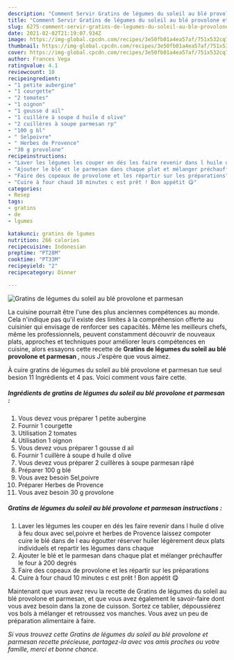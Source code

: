```yaml
---
description: "Comment Servir Gratins de légumes du soleil au blé provolone et parmesan"
title: "Comment Servir Gratins de légumes du soleil au blé provolone et parmesan"
slug: 6275-comment-servir-gratins-de-legumes-du-soleil-au-ble-provolone-et-parmesan
date: 2021-02-02T21:19:07.934Z
image: https://img-global.cpcdn.com/recipes/3e50fb01a4ea57af/751x532cq70/gratins-de-legumes-du-soleil-au-ble-provolone-et-parmesan-photo-principale-de-la-recette.jpg
thumbnail: https://img-global.cpcdn.com/recipes/3e50fb01a4ea57af/751x532cq70/gratins-de-legumes-du-soleil-au-ble-provolone-et-parmesan-photo-principale-de-la-recette.jpg
cover: https://img-global.cpcdn.com/recipes/3e50fb01a4ea57af/751x532cq70/gratins-de-legumes-du-soleil-au-ble-provolone-et-parmesan-photo-principale-de-la-recette.jpg
author: Frances Vega
ratingvalue: 4.1
reviewcount: 10
recipeingredient:
- "1 petite aubergine"
- "1 courgette"
- "2 tomates"
- "1 oignon"
- "1 gousse d ail"
- "1 cuillère à soupe d huile d olive"
- "2 cuillères à soupe parmesan rp"
- "100 g bl"
- " Selpoivre"
- " Herbes de Provence"
- "30 g provolone"
recipeinstructions:
- "Laver les légumes les couper en dés les faire revenir dans l huile d olive à feu doux avec sel,poivre et herbes de Provence laissez compoter cuire le blé dans de l eau égoutter réserver huiler légèrement deux plats individuels et repartir les légumes dans chaque"
- "Ajouter le blé et le parmesan dans chaque plat et mélanger préchauffer le four à 200 degrés"
- "Faire des copeaux de provolone et les répartir sur les préparations"
- "Cuire à four chaud 10 minutes c est prêt ! Bon appétit 😋"
categories:
- Resep
tags:
- gratins
- de
- lgumes

katakunci: gratins de lgumes 
nutrition: 266 calories
recipecuisine: Indonesian
preptime: "PT28M"
cooktime: "PT33M"
recipeyield: "2"
recipecategory: Dinner

---
```



![Gratins de légumes du soleil au blé provolone et parmesan](https://img-global.cpcdn.com/recipes/3e50fb01a4ea57af/751x532cq70/gratins-de-legumes-du-soleil-au-ble-provolone-et-parmesan-photo-principale-de-la-recette.jpg)

La cuisine pourrait être l'une des plus anciennes compétences au monde. Cela n'indique pas qu'il existe des limites à la compréhension offerte au cuisinier qui envisage de renforcer ses capacités. Même les meilleurs chefs, même les professionnels, peuvent constamment découvrir de nouveaux plats, approches et techniques pour améliorer leurs compétences en cuisine, alors essayons cette recette de <strong> Gratins de légumes du soleil au blé provolone et parmesan </strong>, nous J'espère que vous aimez.

<!--inarticleads1-->

À cuire gratins de légumes du soleil au blé provolone et parmesan tue seul besion 11 Ingrédients et 4 pas. Voici comment vous faire cette.

##### Ingrédients de gratins de légumes du soleil au blé provolone et parmesan :

1. Vous devez vous préparer 1 petite aubergine
1. Fournir 1 courgette
1. Utilisation 2 tomates
1. Utilisation 1 oignon
1. Vous devez vous préparer 1 gousse d ail
1. Fournir 1 cuillère à soupe d huile d olive
1. Vous devez vous préparer 2 cuillères à soupe parmesan râpé
1. Préparer 100 g blé
1. Vous avez besoin  Sel,poivre
1. Préparer  Herbes de Provence
1. Vous avez besoin 30 g provolone




<!--inarticleads2-->

##### Gratins de légumes du soleil au blé provolone et parmesan instructions :

1. Laver les légumes les couper en dés les faire revenir dans l huile d olive à feu doux avec sel,poivre et herbes de Provence laissez compoter cuire le blé dans de l eau égoutter réserver huiler légèrement deux plats individuels et repartir les légumes dans chaque
1. Ajouter le blé et le parmesan dans chaque plat et mélanger préchauffer le four à 200 degrés
1. Faire des copeaux de provolone et les répartir sur les préparations
1. Cuire à four chaud 10 minutes c est prêt ! Bon appétit 😋




<!--inarticleads1-->

<p>
Maintenant que vous avez revu la recette de Gratins de légumes du soleil au blé provolone et parmesan, et que vous avez également le savoir-faire dont vous avez besoin dans la zone de cuisson. Sortez ce tablier, dépoussiérez vos bols à mélanger et retroussez vos manches. Vous avez un peu de préparation alimentaire à faire.
</p>

<p>
<i>Si vous trouvez cette Gratins de légumes du soleil au blé provolone et parmesan recette précieuse, partagez-la avec vos amis proches ou votre famille, merci et bonne chance.</i>
</p>
